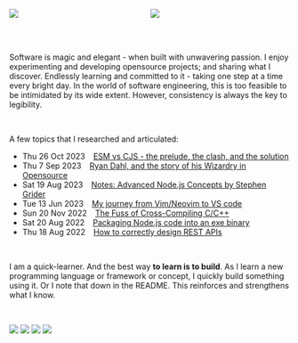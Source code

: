 <p align=center>
<img align=left src="https://github-readme-stats.vercel.app/api?username=midnqp&theme=transparent&show_icons=true&count_private=true&hide_border=false&hide_rank=true&include_all_commits=true&custom_title=GitHub%20Stats"/>
<img src="https://github-readme-stats.vercel.app/api/top-langs/?username=midnqp&theme=transparent&layout=compact&langs_count=8&hide_border=false" />
</p>

<br>
<br>

<p>Software is magic and elegant - when built with unwavering passion. I enjoy experimenting and developing opensource projects; and sharing what I discover. Endlessly learning and committed to it - taking one step at a time every bright day. In the world of software engineering, this is too feasible to be intimidated by its wide extent. However, consistency is always the key to legibility.</p>

<br>

A few topics that I researched and articulated:
- Thu 26 Oct 2023 &ensp; [ESM vs CJS - the prelude, the clash, and the solution](https://dev.to/midnqp/esm-vs-cjs-the-prelude-the-clash-and-the-solution-46ia)
- Thu 7 Sep 2023 &ensp; [Ryan Dahl, and the story of his Wizardry in Opensource](https://dev.to/midnqp/wizards-of-opensource-ep-1-ryan-dahl-4f60)
- Sat 19 Aug 2023 &ensp; [Notes: Advanced Node.js Concepts by Stephen Grider](https://dev.to/midnqp/notes-advanced-nodejs-concepts-by-stephen-grider-4pp7)
- Tue 13 Jun 2023 &ensp; [My journey from Vim/Neovim to VS code](https://dev.to/midnqp/my-journey-into-vimneovim-23n5)
- Sun 20 Nov 2022 &ensp; [The Fuss of Cross-Compiling C/C++](https://dev.to/midnqp/compiling-cc-on-both-windows-and-linux-with-address-sanitizer-3ikn)
- Sat 20 Aug 2022 &ensp; [Packaging Node.js code into an exe binary](https://dev.to/midnqp/bundling-nodejs-into-single-executable-binary-l3g)
- Thu 18 Aug 2022 &ensp; [How to correctly design REST APIs](https://dev.to/midnqp/rest-api-a-quickread-for-backend-dev-3i70)

<!--br>

![](https://img.shields.io/badge/Kotlin-%237F52FF.svg?style=for-the-badge&logo=kotlin&labelColor=grey&color=grey)
![](https://img.shields.io/badge/typescript-%23007ACC.svg?style=for-the-badge&logo=typescript&labelColor=grey&color=grey)
![](https://img.shields.io/badge/python-3670A0?style=for-the-badge&logo=python&labelColor=grey&color=grey)
![](https://img.shields.io/badge/node.js-6DA55F?style=for-the-badge&logo=node.js&labelColor=grey&color=grey)
![](https://img.shields.io/badge/golang-%2300ADD8.svg?style=for-the-badge&logo=go&labelColor=grey&color=grey)
-->

<br>

<!-- Learn by building projects. Pinned repos are my saas products. -->
I am a quick-learner. And the best way **to learn is to build**. As I learn a new programming language or framework or concept, I quickly build something using it. Or I note that down in the README. This reinforces and strengthens what I know.

<br>

<!-- [![](https://github-readme-stats.vercel.app/api/pin/?username=midnqp&repo=reactjs&theme=transparent)](https://github.com/midnqp/reactjs) -->
<!-- [![](https://github-readme-stats.vercel.app/api/pin/?username=midnqp&repo=nextjs&theme=transparent)](https://github.com/midnqp/nextjs) -->
<!-- [![](https://github-readme-stats.vercel.app/api/pin/?username=midnqp&repo=c&theme=transparent)](https://github.com/midnqp/c) -->
[![](https://github-readme-stats.vercel.app/api/pin/?username=midnqp&repo=backend-dev&theme=transparent)](https://github.com/midnqp/backend-dev)
[![](https://github-readme-stats.vercel.app/api/pin/?username=midnqp&repo=backend&theme=transparent)](https://github.com/midnqp/backend)
[![](https://github-readme-stats.vercel.app/api/pin/?username=midnqp&repo=nodejs&theme=transparent)](https://github.com/midnqp/nodejs)
[![](https://github-readme-stats.vercel.app/api/pin/?username=midnqp&repo=nestjs&theme=transparent)](https://github.com/midnqp/nestjs)

<!--
![](https://img.shields.io/badge/Kotlin-%237F52FF.svg?style=for-the-badge&logo=kotlin&labelColor=%2300000000&color=%2300000000)
![](https://img.shields.io/badge/typescript-%23007ACC.svg?style=for-the-badge&logo=typescript&labelColor=%2300000000&color=%2300000000)
![](https://img.shields.io/badge/python-3670A0?style=for-the-badge&logo=python&labelColor=%2300000000&color=%2300000000)
![](https://img.shields.io/badge/node.js-6DA55F?style=for-the-badge&logo=node.js&labelColor=%2300000000&color=%2300000000)
![](https://img.shields.io/badge/golang-%2300ADD8.svg?style=for-the-badge&logo=go&labelColor=%2300000000&color=%2300000000)
-->

<!-- 
![GoLand](https://img.shields.io/badge/GoLand-0f0f0f?&style=for-the-badge&logo=goland&labelColor=white&color=white)
![CLion](https://img.shields.io/badge/CLion-black?style=for-the-badge&logo=clion&color=white)
-->
<!--
![Dev.to](https://img.shields.io/badge/dev.to-0A0A0A?style=for-the-badge&logo=dev.to&labelColor=white&color=white)
![LinkedIn](https://img.shields.io/badge/linkedin-%230077B5.svg?style=for-the-badge&logo=linkedin&labelColor=white&color=white)
-->
